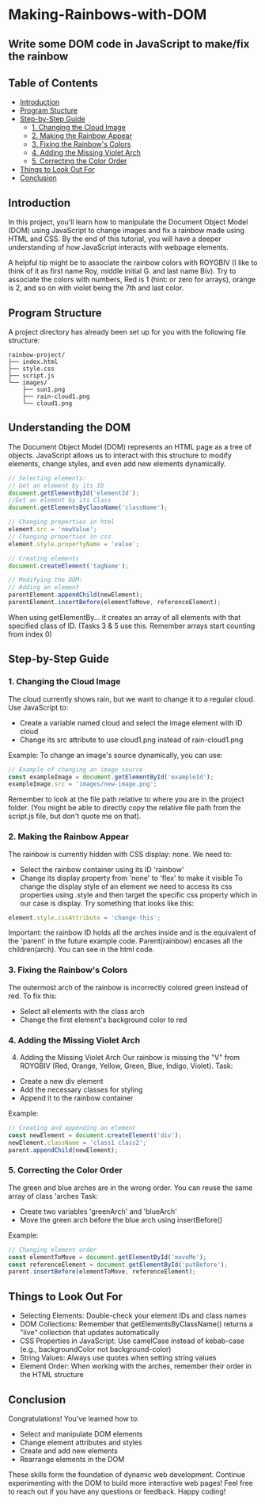 # Making-Rainbows-with-DOM

## Write some DOM code in JavaScript to make/fix the rainbow

## Table of Contents

- [Introduction](#introduction)
- [Program Stucture](#program-structure)
- [Step-by-Step Guide](#step-by-step-guide)
  - [1. Changing the Cloud Image](#1-changing-the-cloud-image)
  - [2. Making the Rainbow Appear](#2-making-the-rainbow-appear)
  - [3. Fixing the Rainbow's Colors](#3-fixing-the-rainbow's-colors)
  - [4. Adding the Missing Violet Arch](#4-adding-the-missing-violet-arch)
  - [5. Correcting the Color Order](#5-correcting-the-color-order)
- [Things to Look Out For](#things-to-look-out-for)
- [Conclusion](#conclusion)

## Introduction

In this project, you'll learn how to manipulate the Document Object Model (DOM) using JavaScript to change images and fix a rainbow made using HTML and CSS. By the end of this tutorial, you will have a deeper understanding of how JavaScript interacts with webpage elements. 

A helpful tip might be to associate the rainbow colors with ROYGBIV (I like to think of it as first name Roy, middle initial G. and last name Biv). Try to associate the colors with numbers, Red is 1 (hint: or zero for arrays), orange is 2, and so on with violet being the 7th and last color.

## Program Structure

A project directory has already been set up for you with the following file structure:
```plaintext
rainbow-project/
├── index.html
├── style.css
├── script.js
└── images/
    ├── sun1.png
    ├── rain-cloud1.png
    └── cloud1.png
```

## Understanding the DOM

The Document Object Model (DOM) represents an HTML page as a tree of objects. JavaScript allows us to interact with this structure to modify elements, change styles, and even add new elements dynamically.

```javascript
// Selecting elements:
// Get an element by its ID
document.getElementById('elementId');
//Get an element by its Class
document.getElementsByClassName('className');

// Changing properties in html
element.src = 'newValue';
// Changing properties in css
element.style.propertyName = 'value';

// Creating elements
document.createElement('tagName');

// Modifying the DOM:
// Adding an element
parentElement.appendChild(newElement);
parentElement.insertBefore(elementToMove, referenceElement);
```
When using getElementBy... it creates an array of all elements with that specified class of ID. (Tasks 3 & 5 use this. Remember arrays start counting from index 0)

## Step-by-Step Guide

### 1. Changing the Cloud Image

The cloud currently shows rain, but we want to change it to a regular cloud. Use JavaScript to:
- Create a variable named cloud and select the image element with ID cloud
- Change its src attribute to use cloud1.png instead of rain-cloud1.png

Example:
To change an image's source dynamically, you can use:
```javascript
// Example of changing an image source
const exampleImage = document.getElementById('exampleId');
exampleImage.src = 'images/new-image.png';
```
Remember to look at the file path relative to where you are in the project folder. 
(You might be able to directly copy the relative file path from the script.js file, but don't quote me on that).

### 2. Making the Rainbow Appear

The rainbow is currently hidden with CSS display: none. We need to:
- Select the rainbow container using its ID 'rainbow'
- Change its display property from 'none' to 'flex' to make it visible
To change the display style of an element we need to access its css properties using .style and then target the specific css property which in our case is display.
Try something that looks like this:
```js
element.style.cssAttribute = 'change-this';
```
Important: the rainbow ID holds all the arches inside and is the equivalent of the 'parent' in the future example code. Parent(rainbow) encases all the children(arch). You can see in the html code.

### 3. Fixing the Rainbow's Colors
The outermost arch of the rainbow is incorrectly colored green instead of red. To fix this:
- Select all elements with the class arch
- Change the first element's background color to red

### 4. Adding the Missing Violet Arch

4. Adding the Missing Violet Arch
Our rainbow is missing the "V" from ROYGBIV (Red, Orange, Yellow, Green, Blue, Indigo, Violet).
Task:
- Create a new div element
- Add the necessary classes for styling
- Append it to the rainbow container

Example:
```javascript
// Creating and appending an element
const newElement = document.createElement('div');
newElement.className = 'class1 class2';
parent.appendChild(newElement);
```
### 5. Correcting the Color Order

The green and blue arches are in the wrong order.
You can reuse the same array of class 'arches
Task:
- Create two variables 'greenArch' and 'blueArch'
- Move the green arch before the blue arch using insertBefore()

Example:
```javascript
// Changing element order
const elementToMove = document.getElementById('moveMe');
const referenceElement = document.getElementById('putBefore');
parent.insertBefore(elementToMove, referenceElement);
```

## Things to Look Out For

- Selecting Elements: Double-check your element IDs and class names
- DOM Collections: Remember that getElementsByClassName() returns a "live" collection that updates automatically
- CSS Properties in JavaScript: Use camelCase instead of kebab-case (e.g., backgroundColor not background-color)
- String Values: Always use quotes when setting string values
- Element Order: When working with the arches, remember their order in the HTML structure

## Conclusion

Congratulations! You've learned how to:
- Select and manipulate DOM elements
- Change element attributes and styles
- Create and add new elements
- Rearrange elements in the DOM
  
These skills form the foundation of dynamic web development. Continue experimenting with the DOM to build more interactive web pages!
Feel free to reach out if you have any questions or feedback. Happy coding!
